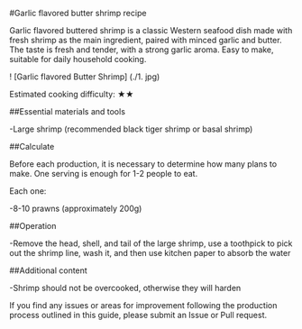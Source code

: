 #Garlic flavored butter shrimp recipe

Garlic flavored buttered shrimp is a classic Western seafood dish made with fresh shrimp as the main ingredient, paired with minced garlic and butter. The taste is fresh and tender, with a strong garlic aroma. Easy to make, suitable for daily household cooking.

! [Garlic flavored Butter Shrimp] (./1. jpg)

Estimated cooking difficulty: ★★

##Essential materials and tools

-Large shrimp (recommended black tiger shrimp or basal shrimp)

##Calculate

Before each production, it is necessary to determine how many plans to make. One serving is enough for 1-2 people to eat.

Each one:

-8-10 prawns (approximately 200g)

##Operation

-Remove the head, shell, and tail of the large shrimp, use a toothpick to pick out the shrimp line, wash it, and then use kitchen paper to absorb the water

##Additional content

-Shrimp should not be overcooked, otherwise they will harden

If you find any issues or areas for improvement following the production process outlined in this guide, please submit an Issue or Pull request.